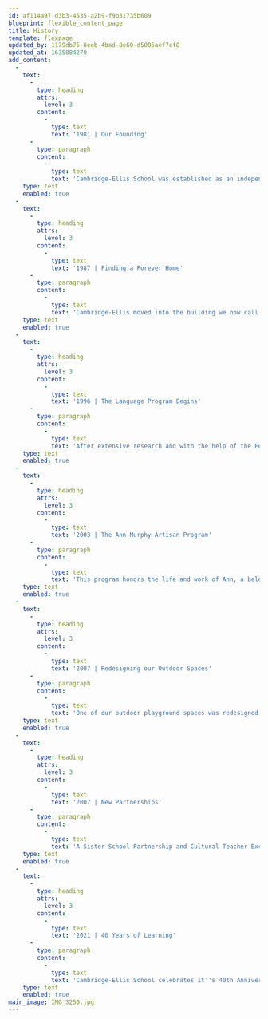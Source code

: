 ```yaml
---
id: af114a97-d3b3-4535-a2b9-f9b31735b609
blueprint: flexible_content_page
title: History
template: flexpage
updated_by: 1179db75-8eeb-4bad-8e60-d5005aef7ef8
updated_at: 1635884270
add_content:
  -
    text:
      -
        type: heading
        attrs:
          level: 3
        content:
          -
            type: text
            text: '1981 | Our Founding'
      -
        type: paragraph
        content:
          -
            type: text
            text: 'Cambridge-Ellis School was established as an independent, non-profit school located at St. James Episcopal Church in Cambridge. The initial program consisted of three classes but quickly grew. Soon we were on the lookout for a new, bigger and more permanent space.'
    type: text
    enabled: true
  -
    text:
      -
        type: heading
        attrs:
          level: 3
        content:
          -
            type: text
            text: '1987 | Finding a Forever Home'
      -
        type: paragraph
        content:
          -
            type: text
            text: 'Cambridge-Ellis moved into the building we now call home, at 80 Trowbridge Street in Cambridge. The larger space allowed us to introduce two toddler classrooms, three preschool classes, and a Kindergarten room.'
    type: text
    enabled: true
  -
    text:
      -
        type: heading
        attrs:
          level: 3
        content:
          -
            type: text
            text: '1996 | The Language Program Begins'
      -
        type: paragraph
        content:
          -
            type: text
            text: 'After extensive research and with the help of the Foreign Languages and Linguistics Department at MIT, we started our afternoon Mandarin Immersion Program. The following year, we added Spanish and French classrooms.'
    type: text
    enabled: true
  -
    text:
      -
        type: heading
        attrs:
          level: 3
        content:
          -
            type: text
            text: '2003 | The Ann Murphy Artisan Program'
      -
        type: paragraph
        content:
          -
            type: text
            text: 'This program honors the life and work of Ann, a beloved CES teacher, assistant director, and friend. Endowed by Ann in 2003, the Program seeks to connect CES children to the community through the arts. Its mission is to support the engagement of qualified artisans with the children, faculty and parents of Cambridge-Ellis School.'
    type: text
    enabled: true
  -
    text:
      -
        type: heading
        attrs:
          level: 3
        content:
          -
            type: text
            text: '2007 | Redesigning our Outdoor Spaces'
      -
        type: paragraph
        content:
          -
            type: text
            text: 'One of our outdoor playground spaces was redesigned to incorporate the two beautiful oak trees into a wooden play structure that evokes images of a tree house. The redesign also added a sand pit, playhouse structure, water pump, swings, monkey bars, and a large soft top area.'
    type: text
    enabled: true
  -
    text:
      -
        type: heading
        attrs:
          level: 3
        content:
          -
            type: text
            text: '2007 | New Partnerships'
      -
        type: paragraph
        content:
          -
            type: text
            text: 'A Sister School Partnership and Cultural Teacher Exchange Program is formed with St. James Preschool in Taiwan. Each summer CES sends two teachers to St. James Preschool and they send one teacher to spend the school year at CES.'
    type: text
    enabled: true
  -
    text:
      -
        type: heading
        attrs:
          level: 3
        content:
          -
            type: text
            text: '2021 | 40 Years of Learning'
      -
        type: paragraph
        content:
          -
            type: text
            text: 'Cambridge-Ellis School celebrates it''s 40th Anniversary!'
    type: text
    enabled: true
main_image: IMG_3250.jpg
---
```

